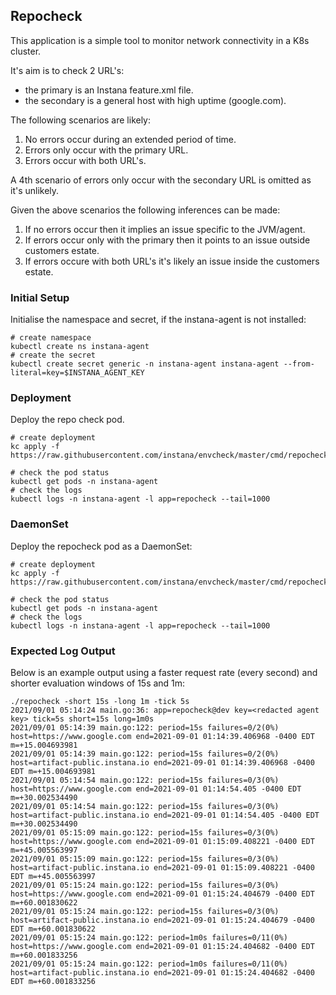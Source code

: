 ## Repocheck

This application is a simple tool to monitor network connectivity in a K8s cluster.

It's aim is to check 2 URL's:

* the primary is an Instana feature.xml file.
* the secondary is a general host with high uptime (google.com).

The following scenarios are likely:

  1. No errors occur during an extended period of time.
  2. Errors only occur with the primary URL.
  3. Errors occur with both URL's.

A 4th scenario of errors only occur with the secondary URL is omitted as it's unlikely.

Given the above scenarios the following inferences can be made:

  1. If no errors occur then it implies an issue specific to the JVM/agent.
  2. If errors occur only with the primary then it points to an issue outside customers estate.
  3. If errors occure with both URL's it's likely an issue inside the customers estate.

### Initial Setup

Initialise the namespace and secret, if the instana-agent is not installed:

```
# create namespace
kubectl create ns instana-agent
# create the secret
kubectl create secret generic -n instana-agent instana-agent --from-literal=key=$INSTANA_AGENT_KEY
```



### Deployment

Deploy the repo check pod.

```
# create deployment
kc apply -f https://raw.githubusercontent.com/instana/envcheck/master/cmd/repocheck/deployment.yaml

# check the pod status
kubectl get pods -n instana-agent
# check the logs
kubectl logs -n instana-agent -l app=repocheck --tail=1000
```



### DaemonSet

Deploy the repocheck pod as a DaemonSet:

```
# create deployment
kc apply -f https://raw.githubusercontent.com/instana/envcheck/master/cmd/repocheck/daemonset.yaml

# check the pod status
kubectl get pods -n instana-agent
# check the logs
kubectl logs -n instana-agent -l app=repocheck --tail=1000
```

### Expected Log Output

Below is an example output using a faster request rate (every second) and shorter evaluation windows of 15s and 1m:

```
./repocheck -short 15s -long 1m -tick 5s
2021/09/01 05:14:24 main.go:36: app=repocheck@dev key=<redacted agent key> tick=5s short=15s long=1m0s
2021/09/01 05:14:39 main.go:122: period=15s failures=0/2(0%) host=https://www.google.com end=2021-09-01 01:14:39.406968 -0400 EDT m=+15.004693981 
2021/09/01 05:14:39 main.go:122: period=15s failures=0/2(0%) host=artifact-public.instana.io end=2021-09-01 01:14:39.406968 -0400 EDT m=+15.004693981 
2021/09/01 05:14:54 main.go:122: period=15s failures=0/3(0%) host=https://www.google.com end=2021-09-01 01:14:54.405 -0400 EDT m=+30.002534490 
2021/09/01 05:14:54 main.go:122: period=15s failures=0/3(0%) host=artifact-public.instana.io end=2021-09-01 01:14:54.405 -0400 EDT m=+30.002534490 
2021/09/01 05:15:09 main.go:122: period=15s failures=0/3(0%) host=https://www.google.com end=2021-09-01 01:15:09.408221 -0400 EDT m=+45.005563997 
2021/09/01 05:15:09 main.go:122: period=15s failures=0/3(0%) host=artifact-public.instana.io end=2021-09-01 01:15:09.408221 -0400 EDT m=+45.005563997 
2021/09/01 05:15:24 main.go:122: period=15s failures=0/3(0%) host=https://www.google.com end=2021-09-01 01:15:24.404679 -0400 EDT m=+60.001830622 
2021/09/01 05:15:24 main.go:122: period=15s failures=0/3(0%) host=artifact-public.instana.io end=2021-09-01 01:15:24.404679 -0400 EDT m=+60.001830622 
2021/09/01 05:15:24 main.go:122: period=1m0s failures=0/11(0%) host=https://www.google.com end=2021-09-01 01:15:24.404682 -0400 EDT m=+60.001833256 
2021/09/01 05:15:24 main.go:122: period=1m0s failures=0/11(0%) host=artifact-public.instana.io end=2021-09-01 01:15:24.404682 -0400 EDT m=+60.001833256 
```
